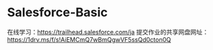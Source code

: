 # Salesforce-Basic

在线学习：https://trailhead.salesforce.com/ja
提交作业的共享网盘网址：https://1drv.ms/f/s!AiEMCmQ7wBmQgwVF5ssQd0cton0Q
